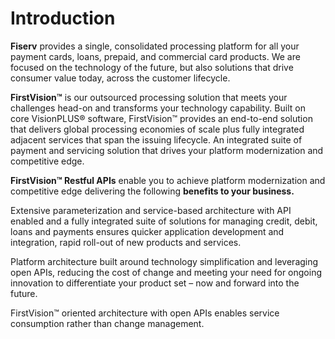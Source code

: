 

# Introduction

**Fiserv** provides a single, consolidated processing platform for all your payment cards, loans, prepaid, and commercial card products. We are focused on the technology of the future, but also solutions that drive consumer value today, across the customer lifecycle.

**FirstVision™** is our outsourced processing solution that meets your challenges head-on and transforms your technology capability. Built on core VisionPLUS® software, FirstVision™ provides an end-to-end solution that delivers global processing economies of scale plus fully integrated adjacent services that span the issuing lifecycle. An integrated suite of payment and servicing solution that drives your platform modernization and competitive edge.

**FirstVision™ Restful APIs** enable you to achieve platform modernization and competitive edge delivering the following **benefits to your business.**

<!--
type: tab
titles: Accelerating Your Time to Market, Helping You Ride the Latest Wave of Innovation, Enables Rapid Speed of Change / Speed to Market
-->

Extensive parameterization and service-based architecture with API enabled and a fully integrated suite of solutions for managing credit, debit, loans and payments ensures quicker application development and integration, rapid roll-out of new products and services.
 
<!--
type: tab
-->

Platform architecture built around technology simplification and leveraging open APIs, reducing the cost of change and meeting your need for ongoing innovation to differentiate your product set – now and forward into the future.

<!--
type: tab
-->

FirstVision™ oriented architecture with open APIs enables service consumption rather than change management.

<!-- type: tab-end -->
